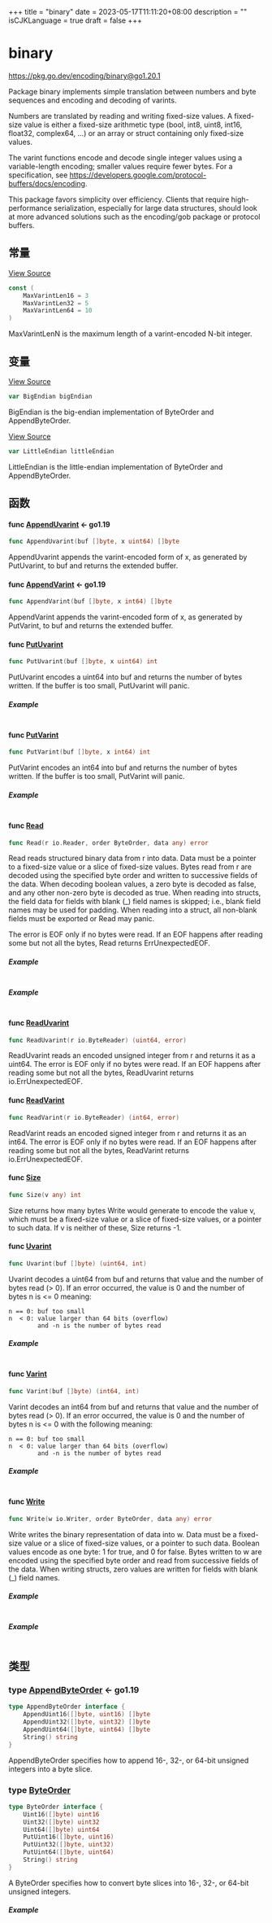 +++
title = "binary"
date = 2023-05-17T11:11:20+08:00
description = ""
isCJKLanguage = true
draft = false
+++
# binary

https://pkg.go.dev/encoding/binary@go1.20.1



Package binary implements simple translation between numbers and byte sequences and encoding and decoding of varints.

Numbers are translated by reading and writing fixed-size values. A fixed-size value is either a fixed-size arithmetic type (bool, int8, uint8, int16, float32, complex64, ...) or an array or struct containing only fixed-size values.

The varint functions encode and decode single integer values using a variable-length encoding; smaller values require fewer bytes. For a specification, see https://developers.google.com/protocol-buffers/docs/encoding.

This package favors simplicity over efficiency. Clients that require high-performance serialization, especially for large data structures, should look at more advanced solutions such as the encoding/gob package or protocol buffers.
















## 常量 

[View Source](https://cs.opensource.google/go/go/+/go1.20.1:src/encoding/binary/varint.go;l=33)

``` go linenums="1"
const (
	MaxVarintLen16 = 3
	MaxVarintLen32 = 5
	MaxVarintLen64 = 10
)
```

MaxVarintLenN is the maximum length of a varint-encoded N-bit integer.

## 变量

[View Source](https://cs.opensource.google/go/go/+/go1.20.1:src/encoding/binary/binary.go;l=57)

``` go linenums="1"
var BigEndian bigEndian
```

BigEndian is the big-endian implementation of ByteOrder and AppendByteOrder.

[View Source](https://cs.opensource.google/go/go/+/go1.20.1:src/encoding/binary/binary.go;l=54)

``` go linenums="1"
var LittleEndian littleEndian
```

LittleEndian is the little-endian implementation of ByteOrder and AppendByteOrder.

## 函数

#### func [AppendUvarint](https://cs.opensource.google/go/go/+/go1.20.1:src/encoding/binary/varint.go;l=41)  <- go1.19

``` go linenums="1"
func AppendUvarint(buf []byte, x uint64) []byte
```

AppendUvarint appends the varint-encoded form of x, as generated by PutUvarint, to buf and returns the extended buffer.

#### func [AppendVarint](https://cs.opensource.google/go/go/+/go1.20.1:src/encoding/binary/varint.go;l=92)  <- go1.19

``` go linenums="1"
func AppendVarint(buf []byte, x int64) []byte
```

AppendVarint appends the varint-encoded form of x, as generated by PutVarint, to buf and returns the extended buffer.

#### func [PutUvarint](https://cs.opensource.google/go/go/+/go1.20.1:src/encoding/binary/varint.go;l=51) 

``` go linenums="1"
func PutUvarint(buf []byte, x uint64) int
```

PutUvarint encodes a uint64 into buf and returns the number of bytes written. If the buffer is too small, PutUvarint will panic.

##### Example
``` go linenums="1"
```

#### func [PutVarint](https://cs.opensource.google/go/go/+/go1.20.1:src/encoding/binary/varint.go;l=102) 

``` go linenums="1"
func PutVarint(buf []byte, x int64) int
```

PutVarint encodes an int64 into buf and returns the number of bytes written. If the buffer is too small, PutVarint will panic.

##### Example
``` go linenums="1"
```

#### func [Read](https://cs.opensource.google/go/go/+/go1.20.1:src/encoding/binary/binary.go;l=229) 

``` go linenums="1"
func Read(r io.Reader, order ByteOrder, data any) error
```

Read reads structured binary data from r into data. Data must be a pointer to a fixed-size value or a slice of fixed-size values. Bytes read from r are decoded using the specified byte order and written to successive fields of the data. When decoding boolean values, a zero byte is decoded as false, and any other non-zero byte is decoded as true. When reading into structs, the field data for fields with blank (_) field names is skipped; i.e., blank field names may be used for padding. When reading into a struct, all non-blank fields must be exported or Read may panic.

The error is EOF only if no bytes were read. If an EOF happens after reading some but not all the bytes, Read returns ErrUnexpectedEOF.

##### Example
``` go linenums="1"
```

##### Example
``` go linenums="1"
```

#### func [ReadUvarint](https://cs.opensource.google/go/go/+/go1.20.1:src/encoding/binary/varint.go;l=132) 

``` go linenums="1"
func ReadUvarint(r io.ByteReader) (uint64, error)
```

ReadUvarint reads an encoded unsigned integer from r and returns it as a uint64. The error is EOF only if no bytes were read. If an EOF happens after reading some but not all the bytes, ReadUvarint returns io.ErrUnexpectedEOF.

#### func [ReadVarint](https://cs.opensource.google/go/go/+/go1.20.1:src/encoding/binary/varint.go;l=159) 

``` go linenums="1"
func ReadVarint(r io.ByteReader) (int64, error)
```

ReadVarint reads an encoded signed integer from r and returns it as an int64. The error is EOF only if no bytes were read. If an EOF happens after reading some but not all the bytes, ReadVarint returns io.ErrUnexpectedEOF.

#### func [Size](https://cs.opensource.google/go/go/+/go1.20.1:src/encoding/binary/binary.go;l=462) 

``` go linenums="1"
func Size(v any) int
```

Size returns how many bytes Write would generate to encode the value v, which must be a fixed-size value or a slice of fixed-size values, or a pointer to such data. If v is neither of these, Size returns -1.

#### func [Uvarint](https://cs.opensource.google/go/go/+/go1.20.1:src/encoding/binary/varint.go;l=69) 

``` go linenums="1"
func Uvarint(buf []byte) (uint64, int)
```

Uvarint decodes a uint64 from buf and returns that value and the number of bytes read (> 0). If an error occurred, the value is 0 and the number of bytes n is <= 0 meaning:

```
n == 0: buf too small
n  < 0: value larger than 64 bits (overflow)
        and -n is the number of bytes read
```

##### Example
``` go linenums="1"
```

#### func [Varint](https://cs.opensource.google/go/go/+/go1.20.1:src/encoding/binary/varint.go;l=117) 

``` go linenums="1"
func Varint(buf []byte) (int64, int)
```

Varint decodes an int64 from buf and returns that value and the number of bytes read (> 0). If an error occurred, the value is 0 and the number of bytes n is <= 0 with the following meaning:

```
n == 0: buf too small
n  < 0: value larger than 64 bits (overflow)
        and -n is the number of bytes read
```

##### Example
``` go linenums="1"
```

#### func [Write](https://cs.opensource.google/go/go/+/go1.20.1:src/encoding/binary/binary.go;l=338) 

``` go linenums="1"
func Write(w io.Writer, order ByteOrder, data any) error
```

Write writes the binary representation of data into w. Data must be a fixed-size value or a slice of fixed-size values, or a pointer to such data. Boolean values encode as one byte: 1 for true, and 0 for false. Bytes written to w are encoded using the specified byte order and read from successive fields of the data. When writing structs, zero values are written for fields with blank (_) field names.

##### Example
``` go linenums="1"
```

##### Example
``` go linenums="1"
```

## 类型

### type [AppendByteOrder](https://cs.opensource.google/go/go/+/go1.20.1:src/encoding/binary/binary.go;l=46)  <- go1.19

``` go linenums="1"
type AppendByteOrder interface {
	AppendUint16([]byte, uint16) []byte
	AppendUint32([]byte, uint32) []byte
	AppendUint64([]byte, uint64) []byte
	String() string
}
```

AppendByteOrder specifies how to append 16-, 32-, or 64-bit unsigned integers into a byte slice.

### type [ByteOrder](https://cs.opensource.google/go/go/+/go1.20.1:src/encoding/binary/binary.go;l=34) 

``` go linenums="1"
type ByteOrder interface {
	Uint16([]byte) uint16
	Uint32([]byte) uint32
	Uint64([]byte) uint64
	PutUint16([]byte, uint16)
	PutUint32([]byte, uint32)
	PutUint64([]byte, uint64)
	String() string
}
```

A ByteOrder specifies how to convert byte slices into 16-, 32-, or 64-bit unsigned integers.

##### Example
``` go linenums="1"
```

